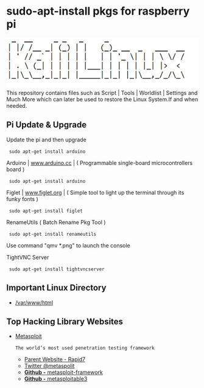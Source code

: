 # sudo-apt-install pkgs for raspberry pi


![Kali Linux Figlet](https://github.com/SanjeevStephan/Figlets/blob/master/images/figlet-kali-linux.jpg) <br/>
This repository contains files such as Script | Tools | Worldlist | Settings and Much More which can later be used to restore the Linux System.If and when needed. 


## Pi Update & Upgrade
Update the pi and then upgrade
          
     sudo apt-get install arduino

Arduino | <a href="http://https://www.arduino.cc//">www.arduino.cc</a> | ( Programmable single-board microcontrollers board )
          
     sudo apt-get install arduino
     
Figlet | <a href="http://www.figlet.org/">www.figlet.org</a> | ( Simple tool to light up the terminal through its funky fonts )
          
     sudo apt-get install figlet

RenameUtils
         ( Batch Rename Pkg Tool )

     sudo apt-get install renameutils
  Use command "qmv *.png" to launch the console   

TightVNC Server

     sudo apt-get install tightvncserver
     
     
## Important Linux Directory
 * <a href="https://github.com/SanjeevStephan/Kali-Linux/tree/master/var/www/html">/var/www/html</a> 

## Top Hacking Library Websites
* <a href="https://www.metasploit.com/">Metasploit</a>

      The world’s most used penetration testing framework
     * <a href="https://www.rapid7.com/">Parent Website - Rapid7</a>
     * <a href="https://twitter.com/metasploit">Twitter @metaspolit</a>
     * <a href="https://github.com/rapid7/metasploit-framework"><b>Github -</b> metasploit-framework </a>
     * <a href="https://github.com/rapid7/metasploitable3"><b>Github  -</b> metasploitable3</a>
